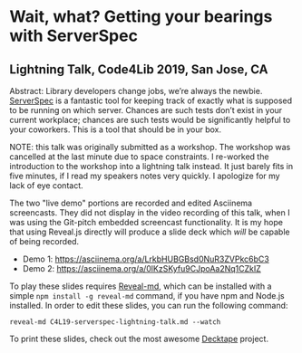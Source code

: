 # Wait, what? Getting your bearings with ServerSpec
## Lightning Talk, Code4Lib 2019, San Jose, CA

  Abstract: Library developers change jobs, we’re always the newbie.
  [ServerSpec](https://serverspec.org/) is a fantastic tool for keeping track of
  exactly what is supposed to be running on which server. Chances are such tests
  don’t exist in your current workplace; chances are such tests would be
  significantly helpful to your coworkers. This is a tool that should be in
  your box.

  NOTE: this talk was originally submitted as a workshop. The workshop was
  cancelled at the last minute due to space constraints. I re-worked the
  introduction to the workshop into a lightning talk instead. It just barely
  fits in five minutes, if I read my speakers notes very quickly. I apologize
  for my lack of eye contact.

  The two "live demo" portions are recorded and edited Asciinema screencasts.
  They did not display in the video recording of this talk, when I was using the
  Git-pitch embedded  screencast functionality. It is my hope that using
  Reveal.js directly will produce a slide deck which *will* be capable of
  being recorded.

  * Demo 1: https://asciinema.org/a/LrkbHUBGBsd0NuR3ZVPkc6bC3
  * Demo 2: https://asciinema.org/a/0lKzSKyfu9CJpoAa2Nq1CZkIZ

  To play these slides requires [Reveal-md](https://github.com/webpro/reveal-md), which
  can be installed with a simple `npm install -g reveal-md` command, if you have
  npm and Node.js installed. In order to edit these slides, you can run the
  following command:

  `reveal-md C4L19-serverspec-lightning-talk.md --watch`

  To print these slides, check out the most awesome [Decktape](https://github.com/astefanutti/decktape)
  project.
